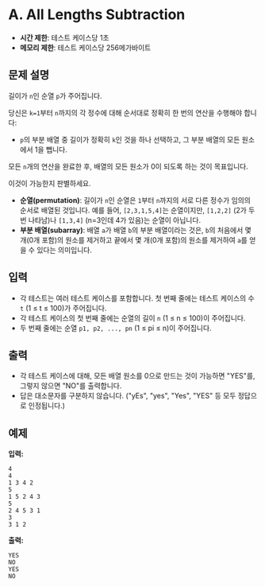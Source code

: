 # A. All Lengths Subtraction

- **시간 제한**: 테스트 케이스당 1초
- **메모리 제한**: 테스트 케이스당 256메가바이트

## 문제 설명

길이가 `n`인 순열 `p`가 주어집니다.

당신은 `k=1`부터 `n`까지의 각 정수에 대해 순서대로 정확히 한 번의 연산을 수행해야 합니다:

- `p`의 부분 배열 중 길이가 정확히 `k`인 것을 하나 선택하고, 그 부분 배열의 모든 원소에서 1을 뺍니다.

모든 `n`개의 연산을 완료한 후, 배열의 모든 원소가 0이 되도록 하는 것이 목표입니다.

이것이 가능한지 판별하세요.

- **순열(permutation)**: 길이가 `n`인 순열은 `1`부터 `n`까지의 서로 다른 정수가 임의의 순서로 배열된 것입니다. 예를 들어, `[2,3,1,5,4]`는 순열이지만, `[1,2,2]` (2가 두 번 나타남)나 `[1,3,4]` (n=3인데 4가 있음)는 순열이 아닙니다.
- **부분 배열(subarray)**: 배열 `a`가 배열 `b`의 부분 배열이라는 것은, `b`의 처음에서 몇 개(0개 포함)의 원소를 제거하고 끝에서 몇 개(0개 포함)의 원소를 제거하여 `a`를 얻을 수 있다는 의미입니다.

## 입력

- 각 테스트는 여러 테스트 케이스를 포함합니다. 첫 번째 줄에는 테스트 케이스의 수 `t` (1 ≤ t ≤ 100)가 주어집니다.
- 각 테스트 케이스의 첫 번째 줄에는 순열의 길이 `n` (1 ≤ n ≤ 100)이 주어집니다.
- 두 번째 줄에는 순열 `p1, p2, ..., pn` (1 ≤ pi ≤ n)이 주어집니다.

## 출력

- 각 테스트 케이스에 대해, 모든 배열 원소를 0으로 만드는 것이 가능하면 "YES"를, 그렇지 않으면 "NO"를 출력합니다.
- 답은 대소문자를 구분하지 않습니다. ("yEs", "yes", "Yes", "YES" 등 모두 정답으로 인정됩니다.)

## 예제

**입력:**
```
4
4
1 3 4 2
5
1 5 2 4 3
5
2 4 5 3 1
3
3 1 2
```

**출력:**
```
YES
NO
YES
NO
```
